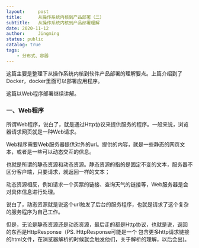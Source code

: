 ```yaml
---
layout:     post
title:      从操作系统内核到产品部署（二）
subtitle:   从操作系统内核到产品部署理解
date: 2020-11-12
author:     Jingming
status: public
catalog: true
tags:
    - 分布式、容器
---
```


这篇主要是整理下从操作系统内核到软件产品部署的理解要点。上篇介绍到了Docker，docker里面可以部署应用程序。

这篇以Web程序部署继续讲解。

### 一、Web程序

所谓Web程序，说白了，就是通过Http协议来提供服务的程序。一般来说，浏览器请求网页就是一种Web请求。

Web程序需要Web服务器提供对外的url。提供的内容，就是一些静态的网页文本，或者是一些可以动态交互的信息。

也就是所谓的静态资源和动态资源。静态资源的指的是固定不变的文本，服务器不区分客户端，只要请求，就返回一样的文本；

动态资源相反，例如请求一个买票的链接、查询天气的链接等，Web服务器是会对具体信息进行处理。

说白了，动态资源就是说这个url触发了后台的服务程序，也就是请求了这个复杂的服务程序为自己工作。

但是，无论是静态资源还是动态资源，最后走的都是Http协议，也就是说，返回的东西是HttpResponse（PS. HttpResponse可能是一个
包含更多http请求链接的html文件，在浏览器解析的时候就会触发他们，关于解析的理解，以后会出)。



